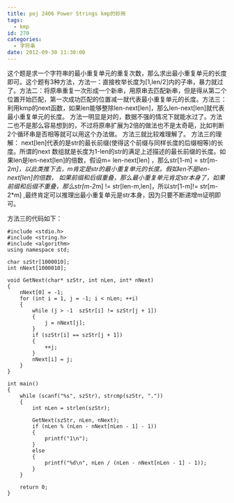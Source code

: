 ```yaml
---
title: poj 2406 Power Strings kmp的妙用
tags:
  - kmp
id: 270
categories:
  - 字符串
date: 2012-09-30 11:30:00
---
```


这个题是求一个字符串的最小重复单元的重复次数，那么求出最小重复单元的长度即可。这个题有3种方法，方法一：直接枚举长度为[1,len/2]内的子串，暴力就过了。方法二：将原串重复一次形成一个新串，用原串去匹配新串，但是得从第二个位置开始匹配，第一次成功匹配的位置减一就代表最小重复单元的长度。方法三：利用kmp的next函数，如果len能够整除len-next[len]，那么len-next[len]就代表最小重复单元的长度。
方法一明显是对的，数据不强的情况下就能水过了。方法二也不是那么容易想到的，不过将原串扩展为2倍的做法也不是太奇葩，比如判断2个循环串是否相等就可以用这个办法做。
方法三就比较难理解了。
方法三的理解：
next[len]代表的是str的最长前缀(使得这个前缀与同样长度的后缀相等)的长度。所谓的next
数组就是长度为1-len的str的满足上述描述的最长前缀的长度。如果len是len-next[len]的倍数，假设m= len-next[len] ，那么str[1-m] = str[m-2*m]，以此类推下去，m肯定是str的最小重复单元的长度。假如len不是len-next[len]的倍数， 如果前缀和后缀重叠，那么最小重复单元肯定str本身了，如果前缀和后缀不重叠，那么str[m-2*m] != str[len-m,len]，所以str[1-m]!= str[m-2*m] ,最终肯定可以推理出最小重复单元是str本身，因为只要不断递增m证明即可。

方法三的代码如下：

``` stylus
#include <stdio.h>
#include <string.h>
#include <algorithm>
using namespace std;

char szStr[1000010];
int nNext[1000010];

void GetNext(char* szStr, int nLen, int* nNext)
{
    nNext[0] = -1;
    for (int i = 1, j = -1; i < nLen; ++i)
    {
        while (j > -1  szStr[i] != szStr[j + 1])
        {
            j = nNext[j];
        }
        if (szStr[i] == szStr[j + 1])
        {
            ++j;
        }
        nNext[i] = j;
    }
}

int main()
{
    while (scanf("%s", szStr), strcmp(szStr, "."))
    {
        int nLen = strlen(szStr);

        GetNext(szStr, nLen, nNext);
        if (nLen % (nLen - nNext[nLen - 1] - 1))
        {
            printf("1\n");
        }
        else
        {
            printf("%d\n", nLen / (nLen - nNext[nLen - 1] - 1));
        }
    }

    return 0;
}
```